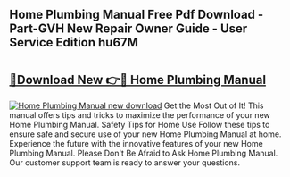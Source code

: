 ## Home Plumbing Manual Free Pdf Download - Part-GVH New Repair Owner Guide - User Service Edition hu67M

# <h2><a href="http://bc98546.oget.top/?id=Home+Plumbing+Manual">🔗Download New 👉🔴 Home Plumbing Manual</a></h2>

[![Home Plumbing Manual new download](https://i.imgur.com/5g1atiW.png)](http://bc98546.oget.top/?id=Home+Plumbing+Manual)
Get the Most Out of It! This manual offers tips and tricks to maximize the performance of your new Home Plumbing Manual. Safety Tips for Home Use Follow these tips to ensure safe and secure use of your new Home Plumbing Manual at home. Experience the future with the innovative features of your new Home Plumbing Manual. Please Don't Be Afraid to Ask Home Plumbing Manual. Our customer support team is ready to answer your questions.

